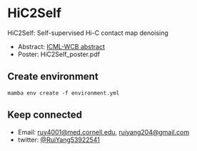 # HiC2Self

HiC2Self: Self-supervised Hi-C contact map denoising 

- Abstract: [ICML-WCB abstract](https://icml-compbio.github.io/2023/papers/WCBICML2023_paper147.pdf)
- Poster: HiC2Self_poster.pdf

## Create environment

`mamba env create -f environment.yml`

## Keep connected 

- Email: [ruy4001@med.cornell.edu](ruy4001@med.cornell.edu), [ruiyang204@gmail.com](ruiyang204@gmail.com)
- twitter: [@RuiYang53922541](https://twitter.com/RuiYang53922541)
